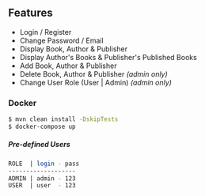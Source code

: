 ## Features
- Login / Register
- Change Password / Email
- Display Book, Author & Publisher
- Display Author's Books & Publisher's Published Books
- Add Book, Author & Publisher
- Delete Book, Author & Publisher _(admin only)_
- Change User Role (User | Admin) _(admin only)_

### Docker
```sh
$ mvn clean install -DskipTests
$ docker-compose up
````

##### Pre-defined Users
```sh
ROLE  | login - pass
-------------------
ADMIN | admin - 123
USER  | user  - 123
```